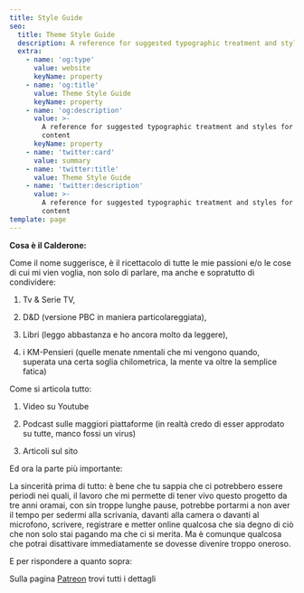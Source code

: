 ```yaml
---
title: Style Guide
seo:
  title: Theme Style Guide
  description: A reference for suggested typographic treatment and styles for your content
  extra:
    - name: 'og:type'
      value: website
      keyName: property
    - name: 'og:title'
      value: Theme Style Guide
      keyName: property
    - name: 'og:description'
      value: >-
        A reference for suggested typographic treatment and styles for your
        content
      keyName: property
    - name: 'twitter:card'
      value: summary
    - name: 'twitter:title'
      value: Theme Style Guide
    - name: 'twitter:description'
      value: >-
        A reference for suggested typographic treatment and styles for your
        content
template: page
---
```

**Cosa è il Calderone:**

Come il nome suggerisce, è il ricettacolo di tutte le mie passioni e/o le cose di cui mi vien voglia, non solo di parlare, ma anche e sopratutto di condividere:

1.  Tv & Serie TV,

2.  D\&D (versione PBC in maniera particolareggiata),

3.  Libri (leggo abbastanza e ho ancora molto da leggere),

4.  i KM-Pensieri (quelle menate nmentali che mi vengono quando, superata una certa soglia chilometrica, la mente va oltre la semplice fatica)

Come si articola tutto:

1.  Video su Youtube

2.  Podcast sulle maggiori piattaforme (in realtà credo di esser approdato su tutte, manco fossi un virus)

3.  Articoli sul sito

Ed ora la parte più importante:

La sincerità prima di tutto: è bene che tu sappia che ci potrebbero essere periodi nei quali, il lavoro che mi permette di tener vivo questo progetto da tre anni oramai, con sin troppe lunghe pause, potrebbe portarmi a non aver il tempo per sedermi alla scrivania, davanti alla camera o davanti al microfono, scrivere, registrare e metter online qualcosa che sia degno di ciò che non solo stai pagando ma che ci si merita.
Ma è comunque qualcosa che potrai disattivare immediatamente se dovesse divenire troppo oneroso.

E per rispondere a quanto sopra:

Sulla pagina [Patreon](https://www.patreon.com/ilcalderone) trovi tutti i dettagli
